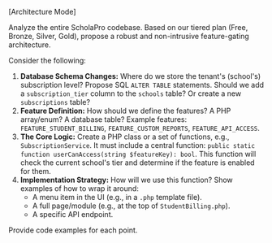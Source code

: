 [Architecture Mode]

Analyze the entire ScholaPro codebase. Based on our tiered plan (Free, Bronze, Silver, Gold), propose a robust and non-intrusive feature-gating architecture.

Consider the following:
1.  **Database Schema Changes:** Where do we store the tenant's (school's) subscription level? Propose SQL `ALTER TABLE` statements. Should we add a `subscription_tier` column to the `schools` table? Or create a new `subscriptions` table?
2.  **Feature Definition:** How should we define the features? A PHP array/enum? A database table? Example features: `FEATURE_STUDENT_BILLING`, `FEATURE_CUSTOM_REPORTS`, `FEATURE_API_ACCESS`.
3.  **The Core Logic:** Create a PHP class or a set of functions, e.g., `SubscriptionService`. It must include a central function: `public static function userCanAccess(string $featureKey): bool`. This function will check the current school's tier and determine if the feature is enabled for them.
4.  **Implementation Strategy:** How will we use this function? Show examples of how to wrap it around:
    * A menu item in the UI (e.g., in a `.php` template file).
    * A full page/module (e.g., at the top of `StudentBilling.php`).
    * A specific API endpoint.

Provide code examples for each point.